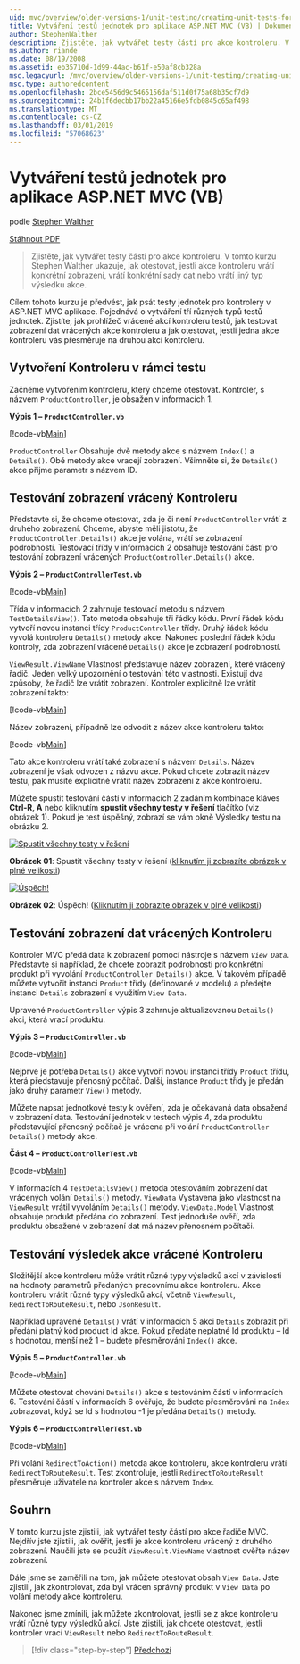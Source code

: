 ```yaml
---
uid: mvc/overview/older-versions-1/unit-testing/creating-unit-tests-for-asp-net-mvc-applications-vb
title: Vytváření testů jednotek pro aplikace ASP.NET MVC (VB) | Dokumentace Microsoftu
author: StephenWalther
description: Zjistěte, jak vytvářet testy částí pro akce kontroleru. V tomto kurzu Stephen Walther ukazuje, jak otestovat, jestli akce kontroleru vrátí sloupce části...
ms.author: riande
ms.date: 08/19/2008
ms.assetid: eb35710d-1d99-44ac-b61f-e50af8cb328a
msc.legacyurl: /mvc/overview/older-versions-1/unit-testing/creating-unit-tests-for-asp-net-mvc-applications-vb
msc.type: authoredcontent
ms.openlocfilehash: 2bce5456d9c5465156daf511d0f75a68b35cf7d9
ms.sourcegitcommit: 24b1f6decbb17bb22a45166e5fdb0845c65af498
ms.translationtype: MT
ms.contentlocale: cs-CZ
ms.lasthandoff: 03/01/2019
ms.locfileid: "57068623"
---
```

<a name="creating-unit-tests-for-aspnet-mvc-applications-vb"></a>Vytváření testů jednotek pro aplikace ASP.NET MVC (VB)
====================
podle [Stephen Walther](https://github.com/StephenWalther)

[Stáhnout PDF](http://download.microsoft.com/download/8/4/8/84843d8d-1575-426c-bcb5-9d0c42e51416/ASPNET_MVC_Tutorial_07_VB.pdf)

> Zjistěte, jak vytvářet testy částí pro akce kontroleru. V tomto kurzu Stephen Walther ukazuje, jak otestovat, jestli akce kontroleru vrátí konkrétní zobrazení, vrátí konkrétní sady dat nebo vrátí jiný typ výsledku akce.


Cílem tohoto kurzu je předvést, jak psát testy jednotek pro kontrolery v ASP.NET MVC aplikace. Pojednává o vytváření tří různých typů testů jednotek. Zjistíte, jak prohlížeč vrácené akcí kontroleru testů, jak testovat zobrazení dat vrácených akce kontroleru a jak otestovat, jestli jedna akce kontroleru vás přesměruje na druhou akci kontroleru.

## <a name="creating-the-controller-under-test"></a>Vytvoření Kontroleru v rámci testu

Začněme vytvořením kontroleru, který chceme otestovat. Kontroler, s názvem `ProductController`, je obsažen v informacích 1.

**Výpis 1 – `ProductController.vb`**

[!code-vb[Main](creating-unit-tests-for-asp-net-mvc-applications-vb/samples/sample1.vb)]

`ProductController` Obsahuje dvě metody akce s názvem `Index()` a `Details()`. Obě metody akce vracejí zobrazení. Všimněte si, že `Details()` akce přijme parametr s názvem ID.

## <a name="testing-the-view-returned-by-a-controller"></a>Testování zobrazení vrácený Kontroleru

Představte si, že chceme otestovat, zda je či není `ProductController` vrátí z druhého zobrazení. Chceme, abyste měli jistotu, že `ProductController.Details()` akce je volána, vrátí se zobrazení podrobností. Testovací třídy v informacích 2 obsahuje testování částí pro testování zobrazení vrácených `ProductController.Details()` akce.

**Výpis 2 – `ProductControllerTest.vb`**

[!code-vb[Main](creating-unit-tests-for-asp-net-mvc-applications-vb/samples/sample2.vb)]

Třída v informacích 2 zahrnuje testovací metodu s názvem `TestDetailsView()`. Tato metoda obsahuje tři řádky kódu. První řádek kódu vytvoří novou instanci třídy `ProductController` třídy. Druhý řádek kódu vyvolá kontroleru `Details()` metody akce. Nakonec poslední řádek kódu kontroly, zda zobrazení vrácené `Details()` akce je zobrazení podrobností.

`ViewResult.ViewName` Vlastnost představuje název zobrazení, které vrácený řadič. Jeden velký upozornění o testování této vlastnosti. Existují dva způsoby, že řadič lze vrátit zobrazení. Kontroler explicitně lze vrátit zobrazení takto:

[!code-vb[Main](creating-unit-tests-for-asp-net-mvc-applications-vb/samples/sample3.vb)]

Název zobrazení, případně lze odvodit z název akce kontroleru takto:

[!code-vb[Main](creating-unit-tests-for-asp-net-mvc-applications-vb/samples/sample4.vb)]

Tato akce kontroleru vrátí také zobrazení s názvem `Details`. Název zobrazení je však odvozen z názvu akce. Pokud chcete zobrazit název testu, pak musíte explicitně vrátit název zobrazení z akce kontroleru.

Můžete spustit testování částí v informacích 2 zadáním kombinace kláves **Ctrl-R, A** nebo kliknutím **spustit všechny testy v řešení** tlačítko (viz obrázek 1). Pokud je test úspěšný, zobrazí se vám okně Výsledky testu na obrázku 2.


[![Spustit všechny testy v řešení](creating-unit-tests-for-asp-net-mvc-applications-vb/_static/image2.png)](creating-unit-tests-for-asp-net-mvc-applications-vb/_static/image1.png)

**Obrázek 01**: Spustit všechny testy v řešení ([kliknutím ji zobrazíte obrázek v plné velikosti](creating-unit-tests-for-asp-net-mvc-applications-vb/_static/image3.png))


[![Úspěch!](creating-unit-tests-for-asp-net-mvc-applications-vb/_static/image5.png)](creating-unit-tests-for-asp-net-mvc-applications-vb/_static/image4.png)

**Obrázek 02**: Úspěch! ([Kliknutím ji zobrazíte obrázek v plné velikosti](creating-unit-tests-for-asp-net-mvc-applications-vb/_static/image6.png))


## <a name="testing-the-view-data-returned-by-a-controller"></a>Testování zobrazení dat vrácených Kontroleru

Kontroler MVC předá data k zobrazení pomocí nástroje s názvem *`View Data`*. Představte si například, že chcete zobrazit podrobnosti pro konkrétní produkt při vyvolání `ProductController Details()` akce. V takovém případě můžete vytvořit instanci `Product` třídy (definované v modelu) a předejte instanci `Details` zobrazení s využitím `View Data`.

Upravené `ProductController` výpis 3 zahrnuje aktualizovanou `Details()` akci, která vrací produktu.

**Výpis 3 – `ProductController.vb`**

[!code-vb[Main](creating-unit-tests-for-asp-net-mvc-applications-vb/samples/sample5.vb)]

Nejprve je potřeba `Details()` akce vytvoří novou instanci třídy `Product` třídu, která představuje přenosný počítač. Další, instance `Product` třídy je předán jako druhý parametr `View()` metody.

Můžete napsat jednotkové testy k ověření, zda je očekávaná data obsažená v zobrazení data. Testování jednotek v testech výpis 4, zda produktu představující přenosný počítač je vrácena při volání `ProductController Details()` metody akce.

**Část 4 – `ProductControllerTest.vb`**

[!code-vb[Main](creating-unit-tests-for-asp-net-mvc-applications-vb/samples/sample6.vb)]

V informacích 4 `TestDetailsView()` metoda otestováním zobrazení dat vrácených volání `Details()` metody. `ViewData` Vystavena jako vlastnost na `ViewResult` vrátil vyvoláním `Details()` metody. `ViewData.Model` Vlastnost obsahuje produkt předána do zobrazení. Test jednoduše ověří, zda produktu obsažené v zobrazení dat má název přenosném počítači.

## <a name="testing-the-action-result-returned-by-a-controller"></a>Testování výsledek akce vrácené Kontroleru

Složitější akce kontroleru může vrátit různé typy výsledků akcí v závislosti na hodnoty parametrů předaných pracovnímu akce kontroleru. Akce kontroleru vrátit různé typy výsledků akcí, včetně `ViewResult`, `RedirectToRouteResult`, nebo `JsonResult`.

Například upravené `Details()` vrátí v informacích 5 akci `Details` zobrazit při předání platný kód product Id akce. Pokud předáte neplatné Id produktu – Id s hodnotou, menší než 1 – budete přesměrováni `Index()` akce.

**Výpis 5 – `ProductController.vb`**

[!code-vb[Main](creating-unit-tests-for-asp-net-mvc-applications-vb/samples/sample7.vb)]

Můžete otestovat chování `Details()` akce s testováním částí v informacích 6. Testování částí v informacích 6 ověřuje, že budete přesměrováni na `Index` zobrazovat, když se Id s hodnotou -1 je předána `Details()` metody.

**Výpis 6 – `ProductControllerTest.vb`**

[!code-vb[Main](creating-unit-tests-for-asp-net-mvc-applications-vb/samples/sample8.vb)]

Při volání `RedirectToAction()` metoda akce kontroleru, akce kontroleru vrátí `RedirectToRouteResult`. Test zkontroluje, jestli `RedirectToRouteResult` přesměruje uživatele na kontroler akce s názvem `Index`.

## <a name="summary"></a>Souhrn

V tomto kurzu jste zjistili, jak vytvářet testy částí pro akce řadiče MVC. Nejdřív jste zjistili, jak ověřit, jestli je akce kontroleru vrácený z druhého zobrazení. Naučili jste se použít `ViewResult.ViewName` vlastnost ověřte název zobrazení.

Dále jsme se zaměřili na tom, jak můžete otestovat obsah `View Data`. Jste zjistili, jak zkontrolovat, zda byl vrácen správný produkt v `View Data` po volání metody akce kontroleru.

Nakonec jsme zmínili, jak můžete zkontrolovat, jestli se z akce kontroleru vrátí různé typy výsledků akcí. Jste zjistili, jak chcete otestovat, jestli kontroler vrací `ViewResult` nebo `RedirectToRouteResult`.

> [!div class="step-by-step"]
> [Předchozí](creating-unit-tests-for-asp-net-mvc-applications-cs.md)
